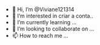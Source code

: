 - 👋 Hi, I’m @Viviane121314
- 👀 I’m interested in criar a conta..
- 🌱 I’m currently learning ...
- 💞️ I’m looking to collaborate on ...
- 📫 How to reach me ...

<!---
Viviane121314/Viviane121314 is a ✨ special ✨ repository because its `README.md` (this file) appears on your GitHub profile.
You can click the Preview link to take a look at your changes.
--->
